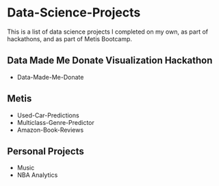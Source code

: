 # Data-Science-Projects

This is a list of data science projects I completed on my own, as part of hackathons, and as part of Metis Bootcamp.

## Data Made Me Donate Visualization Hackathon
* Data-Made-Me-Donate

## Metis
* Used-Car-Predictions
* Multiclass-Genre-Predictor
* Amazon-Book-Reviews

## Personal Projects
* Music
* NBA Analytics
